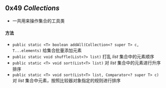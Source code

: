## 0x49 $Collections$

- 一共用来操作集合的工具类

#### 方法

- `public static <T> boolean addAll(Collection<? super T> c, T...elements)` 给集合批量添加元素
- `public static void shuffle(List<?> list)` 打乱 $list$ 集合中的元素顺序
- `public static <T> void sort(List<T> list)` 对 $list$ 集合中的元素进行升序排序
- `public static <T> void sort(List<T> list, Comparator<? super T> c)` 对 $list$ 集合中元素，按照比较器对象指定的规则进行排序
